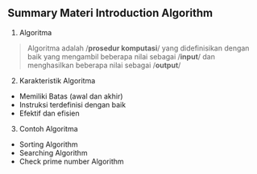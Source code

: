 ## Summary Materi Introduction Algorithm

1. Algoritma
> Algoritma adalah /**prosedur komputasi**/ yang didefinisikan dengan baik
> yang mengambil beberapa nilai sebagai /**input**/ dan menghasilkan beberapa
> nilai sebagai /**output**/

2. Karakteristik Algoritma
- Memiliki Batas (awal dan akhir)
- Instruksi terdefinisi dengan baik
- Efektif dan efisien

3. Contoh Algoritma
- Sorting Algorithm
- Searching Algorithm
- Check prime number Algorithm
